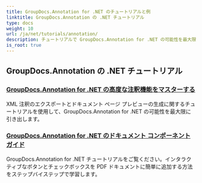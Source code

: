 ```yaml
---
title: GroupDocs.Annotation for .NET のチュートリアルと例
linktitle: GroupDocs.Annotation の .NET チュートリアル
type: docs
weight: 10
url: /ja/net/tutorials/annotation/
description: チュートリアルで GroupDocs.Annotation for .NET の可能性を最大限に引き出しましょう。シームレスに統合し、コラボレーションを強化し、ワークフローを合理化します。
is_root: true
---
```


## GroupDocs.Annotation の .NET チュートリアル
### [GroupDocs.Annotation for .NET の高度な注釈機能をマスターする](./master-advanced-annotation-features/)
XML 注釈のエクスポートとドキュメント ページ プレビューの生成に関するチュートリアルを使用して、GroupDocs.Annotation for .NET の可能性を最大限に引き出します。
### [GroupDocs.Annotation for .NET のドキュメント コンポーネント ガイド](./guide-to-document-components/)
GroupDocs.Annotation for .NET チュートリアルをご覧ください。インタラクティブなボタンとチェックボックスを PDF ドキュメントに簡単に追加する方法をステップバイステップで学習します。